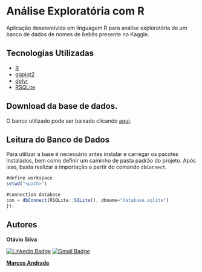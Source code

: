 # Análise Exploratória com R
 Aplicação desenvolvida em linguagem R para análise exploratória de um banco de dados de nomes de bebês presente no Kaggle.

## Tecnologias Utilizadas
- [R](https://www.r-project.org/)
- [ggplot2](https://ggplot2.tidyverse.org/)
- [dplyr](https://dplyr.tidyverse.org/)
- [RSQLite](https://cran.r-project.org/web/packages/RSQLite/vignettes/RSQLite.html)

## Download da base de dados.
 O banco utilizado pode ser baixado clicando <a href='https://www.kaggle.com/kaggle/us-baby-names'>aqui</a>.

## Leitura do Banco de Dados
 Para utilizar a base é necessário antes instalar e carregar os pacotes instalados, bem como definir um caminho de pasta padrão do projeto. Após isso, basta realizar a importação a partir do comando ```dbConnect```.

~~~JavaScript
#define workspace
setwd("<path>")

#connection database
con = dbConnect(RSQLite::SQLite(), dbname="database.sqlite")
});
~~~

## Autores
<b>Otávio Silva</b>

[![Linkedin Badge](https://img.shields.io/badge/-LinkedIn-blue?style=flat-square&logo=Linkedin&logoColor=white&link=https://www.linkedin.com/in/otaviosilva22/)](https://www.linkedin.com/in/otaviosilva22/)
[![Gmail Badge](https://img.shields.io/badge/-Gmail-c14438?style=flat-square&logo=Gmail&logoColor=white&link=mailto:otavio.ssilva22@gmail.com)](mailto:otavio.ssilva22@gmail.com)

<a href='https://github.com/MarcosP-Andrade' style='color: inherit'><b>Marcos Andrade</b><a>
